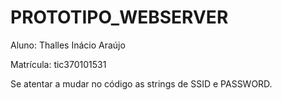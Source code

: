 # PROTOTIPO_WEBSERVER

Aluno: Thalles Inácio Araújo

Matrícula: tic370101531

Se atentar a mudar no código as strings de SSID e PASSWORD.
